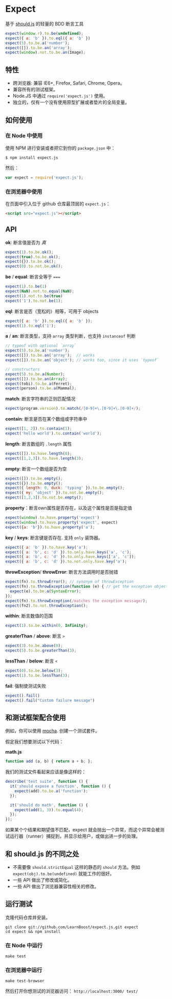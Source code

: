 # Expect

基于 [should.js](http://github.com/visionmedia/should.js) 的轻量的 BDD 断言工具

```js
expect(window.r).to.be(undefined);
expect({ a: 'b' }).to.eql({ a: 'b' })
expect(5).to.be.a('number');
expect([]).to.be.an('array');
expect(window).not.to.be.an(Image);
```

## 特性

- 跨浏览器: 兼容 IE6+, Firefox, Safari, Chrome, Opera。
- 兼容所有的测试框架。
- Node.JS 中通过 `require('expect.js')` 使用。
- 独立的，仅有一个没有使用原型扩展或者垫片的全局变量。

## 如何使用

### 在 Node 中使用

使用 NPM 进行安装或者把它到你的 `package.json` 中：

```
$ npm install expect.js
```

然后：

```js
var expect = require('expect.js');
```

### 在浏览器中使用

在页面中引入位于 github 仓库最顶层的 `expect.js`：

```html
<script src="expect.js"></script>
```

## API

**ok**: 断言值是否为 _真_ 

```js
expect(1).to.be.ok();
expect(true).to.be.ok();
expect({}).to.be.ok();
expect(0).to.not.be.ok();
```

**be** / **equal**: 断言全等于 `===`

```js
expect(1).to.be(1)
expect(NaN).not.to.equal(NaN);
expect(1).not.to.be(true)
expect('1').to.not.be(1);
```

**eql**: 断言是否（宽松的）相等，可用于 objects 

```js
expect({ a: 'b' }).to.eql({ a: 'b' });
expect(1).to.eql('1');
```

**a** / **an**: 断言类型，支持 `array` 类型判断，也支持 `instanceof` 判断

```js
// typeof with optional `array`
expect(5).to.be.a('number');
expect([]).to.be.an('array');  // works
expect([]).to.be.an('object'); // works too, since it uses `typeof`

// constructors
expect(5).to.be.a(Number);
expect([]).to.be.an(Array);
expect(tobi).to.be.a(Ferret);
expect(person).to.be.a(Mammal);
```

**match**: 断言字符串的正则匹配情况

```js
expect(program.version).to.match(/[0-9]+\.[0-9]+\.[0-9]+/);
```

**contain**: 断言是否在某个数组或字符串中

```js
expect([1, 2]).to.contain(1);
expect('hello world').to.contain('world');
```

**length**: 断言数组的 `.length` 属性

```js
expect([]).to.have.length(0);
expect([1,2,3]).to.have.length(3);
```

**empty**: 断言一个数组是否为空

```js
expect([]).to.be.empty();
expect({}).to.be.empty();
expect({ length: 0, duck: 'typing' }).to.be.empty();
expect({ my: 'object' }).to.not.be.empty();
expect([1,2,3]).to.not.be.empty();
```

**property**：断言own属性是否存在，以及这个属性是否是指定值

```js
expect(window).to.have.property('expect')
expect(window).to.have.property('expect', expect)
expect({a: 'b'}).to.have.property('a');
```

**key** / **keys**: 断言键是否存在. 支持 `only` 装饰器。

```js
expect({ a: 'b' }).to.have.key('a');
expect({ a: 'b', c: 'd' }).to.only.have.keys('a', 'c');
expect({ a: 'b', c: 'd' }).to.only.have.keys(['a', 'c']);
expect({ a: 'b', c: 'd' }).to.not.only.have.key('a');
```

**throwException**/ **throwError**: 断言方法调用时是否抛错

```js
expect(fn).to.throwError(); // synonym of throwException
expect(fn).to.throwException(function (e) { // get the exception object
  expect(e).to.be.a(SyntaxError);
});
expect(fn).to.throwException(/matches the exception message/);
expect(fn2).to.not.throwException();
```

**within**: 断言数值的范围

```js
expect(1).to.be.within(0, Infinity);
```

**greaterThan** / **above**: 断言 `>`

```js
expect(3).to.be.above(0);
expect(5).to.be.greaterThan(3);
```

**lessThan** / **below**: 断言 `<`

```js
expect(0).to.be.below(3);
expect(1).to.be.lessThan(3);
```

**fail**: 强制使测试失败

```js
expect().fail()
expect().fail("Custom failure message")
```

## 和测试框架配合使用

例如，你可以使用
[mocha](http://github.com/visionmedia/mocha).
创建一个测试套件。

假定我们想要测试以下代码：

**math.js**

```js
function add (a, b) { return a + b; };
```

我们的测试文件看起来应该是像这样的：

```js
describe('test suite', function () {
  it('should expose a function', function () {
    expect(add).to.be.a('function');
  });

  it('should do math', function () {
    expect(add(1, 3)).to.equal(4);
  });
});
```

如果某个个结果和期望值不匹配，expect 就会抛出一个异常，而这个异常会被测试运行器（runner）捕捉到，并显示给用户，或做出进一步的处理。

## 和 should.js 的不同之处

- 不需要像 `should.strictEqual` 这样的静态的 `should` 方法。例如 `expect(obj).to.be(undefined)` 就能工作的很好。
- 一些 API 做出了修改或简化。
- 一些 API 做出了浏览器兼容性相关的修改。

## 运行测试

克隆代码仓库并安装。

```
git clone git://github.com/LearnBoost/expect.js.git expect
cd expect && npm install
```

### 在 Node 中运行

`make test`

### 在浏览器中运行

`make test-browser`

然后打开你想测试的浏览器访问： `http://localhost:3000/ test/`
